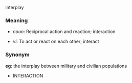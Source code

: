 interplay
### Meaning
+ _noun_: Reciprocal action and reaction; interaction

+ _vi_: To act or react on each other; interact

### Synonym

__eg__: the interplay between military and civilian populations

+ INTERACTION



